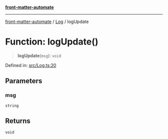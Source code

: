 [**front-matter-automate**](../../README.md)

***

[front-matter-automate](../../modules.md) / [Log](../README.md) / logUpdate

# Function: logUpdate()

> **logUpdate**(`msg`): `void`

Defined in: [src/Log.ts:20](https://github.com/Christian-Me/folder-to-tags-plugin/blob/c4f3804089f2bfe27979efdfa349dd5a9da04cc5/src/Log.ts#L20)

## Parameters

### msg

`string`

## Returns

`void`

